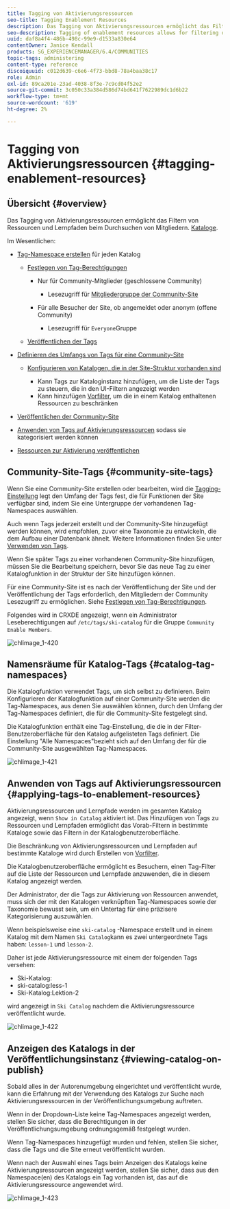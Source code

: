 ```yaml
---
title: Tagging von Aktivierungsressourcen
seo-title: Tagging Enablement Resources
description: Das Tagging von Aktivierungsressourcen ermöglicht das Filtern von Ressourcen und Lernpfaden beim Durchsuchen von Katalogen durch Mitglieder.
seo-description: Tagging of enablement resources allows for filtering of resources and learning paths as members browse catalogs
uuid: daf8a4f4-486b-498c-99e9-d1533a830e64
contentOwner: Janice Kendall
products: SG_EXPERIENCEMANAGER/6.4/COMMUNITIES
topic-tags: administering
content-type: reference
discoiquuid: c012d639-c6e6-4f73-bbd8-78a4baa38c17
role: Admin
exl-id: 89ca201e-23ad-4038-8f3e-7c9cd04f52e2
source-git-commit: 3c050c33a384d586d74bd641f7622989dc1d6b22
workflow-type: tm+mt
source-wordcount: '619'
ht-degree: 2%

---
```


# Tagging von Aktivierungsressourcen {#tagging-enablement-resources}

## Übersicht {#overview}

Das Tagging von Aktivierungsressourcen ermöglicht das Filtern von Ressourcen und Lernpfaden beim Durchsuchen von Mitgliedern. [Kataloge](functions.md#catalog-function).

Im Wesentlichen:

* [Tag-Namespace erstellen](../../help/sites-administering/tags.md#creating-a-namespace) für jeden Katalog

   * [Festlegen von Tag-Berechtigungen](../../help/sites-administering/tags.md#setting-tag-permissions)

      * Nur für Community-Mitglieder (geschlossene Community)

         * Lesezugriff für [Mitgliedergruppe der Community-Site](users.md#publish-group-roles)
      * Für alle Besucher der Site, ob angemeldet oder anonym (offene Community)

         * Lesezugriff für `Everyone`Gruppe
   * [Veröffentlichen der Tags](../../help/sites-administering/tags.md#publishing-tags)



* [Definieren des Umfangs von Tags für eine Community-Site](sites-console.md#tagging)

   * [Konfigurieren von Katalogen, die in der Site-Struktur vorhanden sind](functions.md#catalog-function)

      * Kann Tags zur Kataloginstanz hinzufügen, um die Liste der Tags zu steuern, die in den UI-Filtern angezeigt werden
      * Kann hinzufügen [Vorfilter](catalog-developer-essentials.md#pre-filters), um die in einem Katalog enthaltenen Ressourcen zu beschränken

* [Veröffentlichen der Community-Site](sites-console.md#publishing-the-site)
* [Anwenden von Tags auf Aktivierungsressourcen](resources.md#create-a-resource) sodass sie kategorisiert werden können
* [Ressourcen zur Aktivierung veröffentlichen](resources.md#publish)

## Community-Site-Tags {#community-site-tags}

Wenn Sie eine Community-Site erstellen oder bearbeiten, wird die [Tagging-Einstellung](sites-console.md#tagging) legt den Umfang der Tags fest, die für Funktionen der Site verfügbar sind, indem Sie eine Untergruppe der vorhandenen Tag-Namespaces auswählen.

Auch wenn Tags jederzeit erstellt und der Community-Site hinzugefügt werden können, wird empfohlen, zuvor eine Taxonomie zu entwickeln, die dem Aufbau einer Datenbank ähnelt. Weitere Informationen finden Sie unter [Verwenden von Tags](../../help/sites-authoring/tags.md).

Wenn Sie später Tags zu einer vorhandenen Community-Site hinzufügen, müssen Sie die Bearbeitung speichern, bevor Sie das neue Tag zu einer Katalogfunktion in der Struktur der Site hinzufügen können.

Für eine Community-Site ist es nach der Veröffentlichung der Site und der Veröffentlichung der Tags erforderlich, den Mitgliedern der Community Lesezugriff zu ermöglichen. Siehe [Festlegen von Tag-Berechtigungen](../../help/sites-administering/tags.md#setting-tag-permissions).

Folgendes wird in CRXDE angezeigt, wenn ein Administrator Leseberechtigungen auf `/etc/tags/ski-catalog` für die Gruppe `Community Enable Members`.

![chlimage_1-420](assets/chlimage_1-420.png)

## Namensräume für Katalog-Tags {#catalog-tag-namespaces}

Die Katalogfunktion verwendet Tags, um sich selbst zu definieren. Beim Konfigurieren der Katalogfunktion auf einer Community-Site werden die Tag-Namespaces, aus denen Sie auswählen können, durch den Umfang der Tag-Namespaces definiert, die für die Community-Site festgelegt sind.

Die Katalogfunktion enthält eine Tag-Einstellung, die die in der Filter-Benutzeroberfläche für den Katalog aufgelisteten Tags definiert. Die Einstellung &quot;Alle Namespaces&quot;bezieht sich auf den Umfang der für die Community-Site ausgewählten Tag-Namespaces.

![chlimage_1-421](assets/chlimage_1-421.png)

## Anwenden von Tags auf Aktivierungsressourcen {#applying-tags-to-enablement-resources}

Aktivierungsressourcen und Lernpfade werden im gesamten Katalog angezeigt, wenn `Show in Catalog` aktiviert ist. Das Hinzufügen von Tags zu Ressourcen und Lernpfaden ermöglicht das Vorab-Filtern in bestimmte Kataloge sowie das Filtern in der Katalogbenutzeroberfläche.

Die Beschränkung von Aktivierungsressourcen und Lernpfaden auf bestimmte Kataloge wird durch Erstellen von [Vorfilter](catalog-developer-essentials.md#pre-filters).

Die Katalogbenutzeroberfläche ermöglicht es Besuchern, einen Tag-Filter auf die Liste der Ressourcen und Lernpfade anzuwenden, die in diesem Katalog angezeigt werden.

Der Administrator, der die Tags zur Aktivierung von Ressourcen anwendet, muss sich der mit den Katalogen verknüpften Tag-Namespaces sowie der Taxonomie bewusst sein, um ein Untertag für eine präzisere Kategorisierung auszuwählen.

Wenn beispielsweise eine `ski-catalog` -Namespace erstellt und in einem Katalog mit dem Namen `Ski Catalog`kann es zwei untergeordnete Tags haben: `lesson-1` und `lesson-2`.

Daher ist jede Aktivierungsressource mit einem der folgenden Tags versehen:

* Ski-Katalog:
* ski-catalog:less-1
* Ski-Katalog:Lektion-2

wird angezeigt in `Ski Catalog` nachdem die Aktivierungsressource veröffentlicht wurde.

![chlimage_1-422](assets/chlimage_1-422.png)

## Anzeigen des Katalogs in der Veröffentlichungsinstanz {#viewing-catalog-on-publish}

Sobald alles in der Autorenumgebung eingerichtet und veröffentlicht wurde, kann die Erfahrung mit der Verwendung des Katalogs zur Suche nach Aktivierungsressourcen in der Veröffentlichungsumgebung auftreten.

Wenn in der Dropdown-Liste keine Tag-Namespaces angezeigt werden, stellen Sie sicher, dass die Berechtigungen in der Veröffentlichungsumgebung ordnungsgemäß festgelegt wurden.

Wenn Tag-Namespaces hinzugefügt wurden und fehlen, stellen Sie sicher, dass die Tags und die Site erneut veröffentlicht wurden.

Wenn nach der Auswahl eines Tags beim Anzeigen des Katalogs keine Aktivierungsressourcen angezeigt werden, stellen Sie sicher, dass aus den Namespace(en) des Katalogs ein Tag vorhanden ist, das auf die Aktivierungsressource angewendet wird.

![chlimage_1-423](assets/chlimage_1-423.png)
